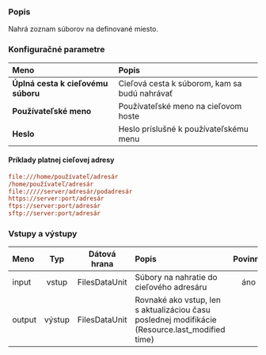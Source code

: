 ### Popis

Nahrá zoznam súborov na definované miesto.

### Konfiguračné parametre

| Meno | Popis |
|:----|:----|
|**Úplná cesta k cieľovému súboru** | Cieľová cesta k súborom, kam sa budú nahrávať|
|**Používateľské meno** | Používateľské meno na cieľovom hoste|
|**Heslo** | Heslo príslušné k používateľskému menu|

#### Príklady platnej cieľovej adresy ####

```INI
file:///home/používateľ/adresár
/home/používateľ/adresár
file://///server/adresár/podadresár
https://server:port/adresár
ftps://server:port/adresár
sftp://server:port/adresár
```

### Vstupy a výstupy

|Meno |Typ | Dátová hrana | Popis | Povinné |
|:--------|:------:|:------:|:-------------|:---------------------:|
|input  |vstup| FilesDataUnit | Súbory na nahratie do cieľového adresáru |áno|
|output |výstup| FilesDataUnit | Rovnaké ako vstup, len s aktualizáciou času poslednej modifikácie (Resource.last_modified time) | |